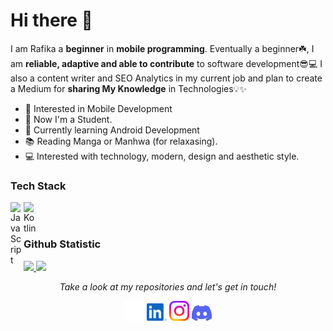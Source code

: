 # Hi there 👋
I am Rafika a **beginner** in **mobile programming**. Eventually a beginner☘️, I am **reliable, adaptive and able to contribute** to software development😎💻 I also a content writer and SEO Analytics in my current job and plan to create a Medium for **sharing My Knowledge** in Technologies💡✨

* 🧐   Interested in Mobile Development
* 💼   Now I'm a Student.
* 🌱   Currently learning Android Development
* 📚   Reading Manga or Manhwa (for relaxasing).
* 💻   Interested with technology, modern, design and aesthetic style.

### Tech Stack
<a href="#"><img align="left" alt="JavaScript" title="JavaScript" width="21px" src="https://upload.wikimedia.org/wikipedia/commons/9/99/Unofficial_JavaScript_logo_2.svg" /></a>
<a href="https://kotlinlang.org/"><img align="left" alt="Kotlin" title="Kotlin" width="21px" src="https://upload.wikimedia.org/wikipedia/commons/7/74/Kotlin_Icon.png" /></a>
  <br>
  <br>
  
### Github Statistic
<p align="left">
<a href="https://github.com/rafikaWardah12">
  <img height="180em" src="https://github-readme-stats-eight-theta.vercel.app/api?username=rafikaWardah12&show_icons=true&theme=algolia&include_all_commits=true&count_private=true"/>
  <img height="180em" src="https://github-readme-stats-eight-theta.vercel.app/api/top-langs/?username=rafikaWardah12&layout=compact&langs_count=8&theme=algolia"/>
</a>
</p>

<link
  rel="stylesheet"
  href="https://cdn.jsdelivr.net/gh/dheereshagrwal/colored-icons@1.6.1/ci.min.css"
/>

<p align="center">
  <i>Take a look at my repositories and let's get in touch!</i>

<p align="center">
<a href= "https://github.com/rafikaWardah12"><img src='./svg/github-light.svg' width="32px"></a>
<a href= "https://www.linkedin.com/in/rafika-wardah-8537532a1/"><img src='./svg/linkedin.svg' width="32px"></a>
<a href= "https://www.instagram.com/rafika.wardah/"><img src='./svg/instagram.svg' width="32px"></a>
<a href= "https://discordapp.com/users/553898804978384899"><img src='./svg/discord.svg' width="32px"></a>
</p>


<!--
**rafikaWardah12/rafikaWardah12** is a ✨ _special_ ✨ repository because its `README.md` (this file) appears on your GitHub profile.

Here are some ideas to get you started:

- 🔭 I’m currently working on ...
- 🌱 I’m currently learning ...
- 👯 I’m looking to collaborate on ...
- 🤔 I’m looking for help with ...
- 💬 Ask me about ...
- 📫 How to reach me: ...
- 😄 Pronouns: ...
- ⚡ Fun fact: ...
-->

